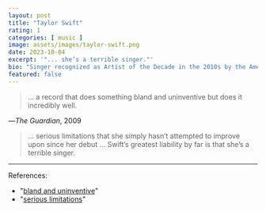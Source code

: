```yaml
---
layout: post
title: "Taylor Swift"
rating: 1
categories: [ music ]
image: assets/images/taylor-swift.png
date: 2023-10-04
excerpt: '"... she’s a terrible singer."'
bio: "Singer recognized as Artist of the Decade in the 2010s by the American Music Awards; the Federal Reserve writes about how her tour appearances impact local economies"
featured: false
---
```


> ... a record that does something bland and uninventive but does it incredibly well.

—_The Guardian_, 2009

> ... serious limitations that she simply hasn’t attempted to improve upon since her debut ... Swift’s greatest liability by far is that she’s a terrible singer.

---

References:

- "[bland and uninventive](https://www.theguardian.com/music/2009/mar/06/taylor-swift-fearless-album-review)"
- "[serious limitations](https://www.slantmagazine.com/music/taylor-swift-fearless/)"
